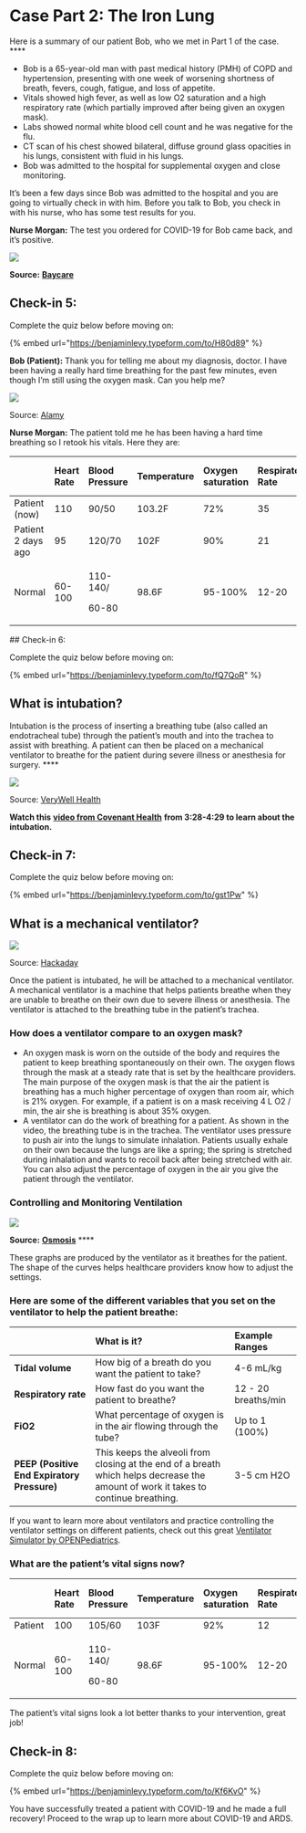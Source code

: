 # Case Part 2: The Iron Lung

Here is a summary of our patient Bob, who we met in Part 1 of the case. ****

* Bob is a 65-year-old man with past medical history \(PMH\) of COPD and hypertension, presenting with one week of worsening shortness of breath, fevers, cough, fatigue, and loss of appetite. 
* Vitals showed high fever, as well as low O2 saturation and a high respiratory rate \(which partially improved after being given an oxygen mask\).
* Labs showed normal white blood cell count and he was negative for the flu. 
* CT scan of his chest showed bilateral, diffuse ground glass opacities in his lungs, consistent with fluid in his lungs.  
* Bob was admitted to the hospital for supplemental oxygen and close monitoring.

It’s been a few days since Bob was admitted to the hospital and you are going to virtually check in with him. Before you talk to Bob, you check in with his nurse, who has some test results for you. 

**Nurse Morgan:** The test you ordered for COVID-19 for Bob came back, and it’s positive. 

![](https://lh6.googleusercontent.com/ohsqWinf4Q0yHmL0jCW3fR3wX2QwAZFhiiskHAUXyL9TnpdySRTqD3i7aW0sa__IzEhDAhwtmbTptZ2YnHat13WKqfyMNMtyNUBRCWEwhUwhlg-AFIqfLwp-10AuP1Ad7OW41qF1)

**Source:** [**Baycare**](https://baycare.org/newsroom/2020/march/baycare-to-launch-drive-thru-covid-19-testing-sites)

## Check-in 5:

Complete the quiz below before moving on:

{% embed url="https://benjaminlevy.typeform.com/to/H80d89" %}

**Bob \(Patient\):** Thank you for telling me about my diagnosis, doctor. I have been having a really hard time breathing for the past few minutes, even though I’m still using the oxygen mask. Can you help me? 

![](https://lh6.googleusercontent.com/az8jGrnfUHPkVNpDWa8SetH9gt-Kidye4NP5b9p0VRsrJI-hTPLWPUvIkY-RR7M4bP79Js9lAs3nyMfWYtXFE1-4xJp6W1rVMmpew4UeiOWmmDiuhanU_hQdPRJZn-v6a1Z0zn6A)

Source: [Alamy](https://c8.alamy.com/comp/JAWFYG/unconscious-male-patient-lying-on-a-bed-with-an-oxygen-mask-in-a-hospital-JAWFYG.jpg)

**Nurse Morgan:** The patient told me he has been having a hard time breathing so I retook his vitals. Here they are: 

<table>
  <thead>
    <tr>
      <th style="text-align:left"></th>
      <th style="text-align:left"><b>Heart Rate </b>
      </th>
      <th style="text-align:left"><b>Blood Pressure</b>
      </th>
      <th style="text-align:left"><b>Temperature</b>
      </th>
      <th style="text-align:left"><b>Oxygen saturation</b>
      </th>
      <th style="text-align:left"><b>Respiratory Rate </b>
      </th>
      <th style="text-align:left"><b>O2 flow rate</b>
      </th>
    </tr>
  </thead>
  <tbody>
    <tr>
      <td style="text-align:left">Patient (now)</td>
      <td style="text-align:left">110</td>
      <td style="text-align:left">90/50</td>
      <td style="text-align:left">103.2F</td>
      <td style="text-align:left">72%</td>
      <td style="text-align:left">35</td>
      <td style="text-align:left">6 L/min</td>
    </tr>
    <tr>
      <td style="text-align:left">Patient 2 days ago</td>
      <td style="text-align:left">95</td>
      <td style="text-align:left">120/70</td>
      <td style="text-align:left">102F</td>
      <td style="text-align:left">90%</td>
      <td style="text-align:left">21</td>
      <td style="text-align:left">6 L/min</td>
    </tr>
    <tr>
      <td style="text-align:left">Normal</td>
      <td style="text-align:left">60-100</td>
      <td style="text-align:left">
        <p>110-140/</p>
        <p>60-80</p>
      </td>
      <td style="text-align:left">98.6F</td>
      <td style="text-align:left">95-100%</td>
      <td style="text-align:left">12-20</td>
      <td style="text-align:left">--</td>
    </tr>
  </tbody>
</table>## Check-in 6:

Complete the quiz below before moving on:

{% embed url="https://benjaminlevy.typeform.com/to/fQ7QoR" %}

## **What is intubation?** 

Intubation is the process of inserting a breathing tube \(also called an endotracheal tube\) through the patient’s mouth and into the trachea to assist with breathing. A patient can then be placed on a mechanical ventilator to breathe for the patient during severe illness or anesthesia for surgery. ****

![](https://lh4.googleusercontent.com/82pUwZEOXWSMDJjoAyFVsCuczcT19wxtTy_Q4sjZHv3N9_xbgiOAhD_IbtaSWL4XNamMCqs53javsPz1s1hxLnWfiJZo8PSWBV-otIAB2MoMzNHphduEnSxTx5GfkoMEzYLJB-98)

Source: [VeryWell Health](https://www.verywellhealth.com/what-is-intubation-and-why-is-it-done-3157102)

**Watch this** [**video from Covenant Health**](https://www.youtube.com/watch?v=FtJr7i7ENMY) **from 3:28-4:29 to learn about the intubation.**

## **Check-in 7:**

Complete the quiz below before moving on:

{% embed url="https://benjaminlevy.typeform.com/to/gst1Pw" %}

## **What is a mechanical ventilator?** 

![](https://lh5.googleusercontent.com/mCVix_IjHnC2MI1hd6OPT6EeAOcW-35kYeE8KwfbsQ0isg91_9BQ7_T7KnLf41SQLIA14JxjXoEqMy_rLIPTGJzH8GsoZpYB-xfsq7FgtJWbRUZk_A4cD_ta7t76JfstDh6vaqkq)

Source: [Hackaday](https://hackaday.com/wp-content/uploads/2020/03/Ventilators_feat.jpg?w=475)

Once the patient is intubated, he will be attached to a mechanical ventilator. A mechanical ventilator is a machine that helps patients breathe when they are unable to breathe on their own due to severe illness or anesthesia. The ventilator is attached to the breathing tube in the patient’s trachea.   

### **How does a ventilator compare to an oxygen mask?** 

* An oxygen mask is worn on the outside of the body and requires the patient to keep breathing spontaneously on their own. The oxygen flows through the mask at a steady rate that is set by the healthcare providers. The main purpose of the oxygen mask is that the air the patient is breathing has a much higher percentage of oxygen than room air, which is 21% oxygen. For example, if a patient is on a mask receiving 4 L O2 / min, the air she is breathing is about 35% oxygen.
* A ventilator can do the work of breathing for a patient. As shown in the video, the breathing tube is in the trachea. The ventilator uses pressure to push air into the lungs to simulate inhalation. Patients usually exhale on their own because the lungs are like a spring; the spring is stretched during inhalation and wants to recoil back after being stretched with air. You can also adjust the percentage of oxygen in the air you give the patient through the ventilator. 

### **Controlling and Monitoring Ventilation** 

![](https://lh3.googleusercontent.com/fkayLz5xayWBpFPLUMO1NvQzj65cPpypsCRE4yhNfJn34CmudG1JWXd47ZDiExyuTjQDgaNu3p7f8XUYFjed50n3xtd2YfHov9iRb5KHjbYr2XCC5RlVgPaEdhtoJddeWWZPZ7nr)

**Source:** [**Osmosis**](https://www.youtube.com/watch?v=j_9MUsF77Jw) ****

These graphs are produced by the ventilator as it breathes for the patient. The shape of the curves helps healthcare providers know how to adjust the settings.

### **Here are some of the different variables that you set on the ventilator to help the patient breathe:** 

|  | **What is it?** | **Example Ranges** |
| :--- | :--- | :--- |
| **Tidal volume** | How big of a breath do you want the patient to take? | 4-6 mL/kg |
| **Respiratory rate** | How fast do you want the patient to breathe? | 12 - 20 breaths/min |
| **FiO2** | What percentage of oxygen is in the air flowing through the tube?  | Up to 1 \(100%\) |
| **PEEP \(Positive End Expiratory Pressure\)** | This keeps the alveoli from closing at the end of a breath which helps decrease the amount of work it takes to continue breathing. | 3-5 cm H2O |

If you want to learn more about ventilators and practice controlling the ventilator settings on different patients, check out this great [Ventilator Simulator by OPENPediatrics](https://www.openpediatrics.org/assets/simulator/ventilator-simulator).

### **What are the patient’s vital signs now?**  

<table>
  <thead>
    <tr>
      <th style="text-align:left"></th>
      <th style="text-align:left"><b>Heart Rate </b>
      </th>
      <th style="text-align:left"><b>Blood Pressure</b>
      </th>
      <th style="text-align:left"><b>Temperature</b>
      </th>
      <th style="text-align:left"><b>Oxygen saturation</b>
      </th>
      <th style="text-align:left"><b>Respiratory Rate </b>
      </th>
      <th style="text-align:left"><b>O2 flow rate</b>
      </th>
    </tr>
  </thead>
  <tbody>
    <tr>
      <td style="text-align:left">Patient</td>
      <td style="text-align:left">100</td>
      <td style="text-align:left">105/60</td>
      <td style="text-align:left">103F</td>
      <td style="text-align:left">92%</td>
      <td style="text-align:left">12</td>
      <td style="text-align:left">100</td>
    </tr>
    <tr>
      <td style="text-align:left">Normal</td>
      <td style="text-align:left">60-100</td>
      <td style="text-align:left">
        <p>110-140/</p>
        <p>60-80</p>
      </td>
      <td style="text-align:left">98.6F</td>
      <td style="text-align:left">95-100%</td>
      <td style="text-align:left">12-20</td>
      <td style="text-align:left">--</td>
    </tr>
  </tbody>
</table>The patient’s vital signs look a lot better thanks to your intervention, great job!

## **Check-in 8:**

Complete the quiz below before moving on:

{% embed url="https://benjaminlevy.typeform.com/to/Kf6KvO" %}

You have successfully treated a patient with COVID-19 and he made a full recovery! Proceed to the wrap up to learn more about COVID-19 and ARDS.

